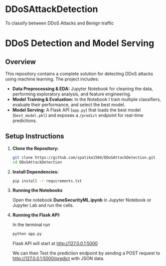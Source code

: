 
# DDoSAttackDetection
To classify between DDoS Attacks and Benign traffic

# DDoS Detection and Model Serving

## Overview

This repository contains a complete solution for detecting DDoS attacks using machine learning. The project includes:

- **Data Preprocessing & EDA:** Jupyter Notebook for cleaning the data, performing exploratory analysis, and feature engineering.
- **Model Training & Evaluation:** In the Notebook I train multiple classifiers, evaluate their performance, and select the best model.
- **Model Serving:** A Flask API (`app.py`) that loads the best model (`best_model.pkl`) and exposes a `/predict` endpoint for real-time predictions.


## Setup Instructions

1. **Clone the Repository:**
   ```bash
   git clone https://github.com/spatika1504/DDoSAttackDetection.git
   cd DDoSAttackDetection

2. **Install Dependencies:**
    ```bash
    pip install -r requirements.txt

3. **Running the Notebooks**

    Open the notebook **DuneSecurityML.ipynb** in Jupyter Notebook or Jupyter Lab and run the cells. 

4. **Running the Flask API:**

    In the terminal run 
    ```bash
    python app.py
    ```
    
    Flask API will start at http://127.0.0.1:5000

    We can then Test the prediction endpoint by sending a POST request to http://127.0.0.1:5000/predict with JSON data.

